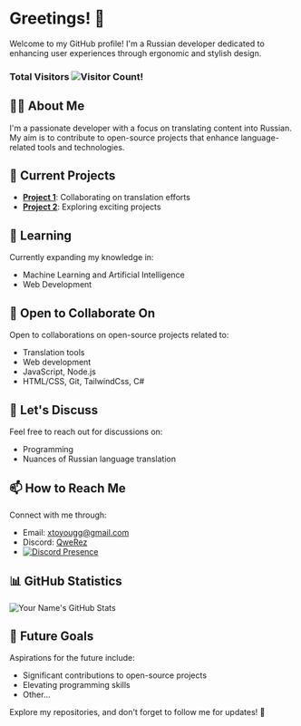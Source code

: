 # Greetings! 👋

Welcome to my GitHub profile! I'm a Russian developer dedicated to enhancing user experiences through ergonomic and stylish design.

### Total Visitors ![Visitor Count](https://profile-counter.glitch.me/qwerezon/count.svg)!

## 👨‍💻 About Me
I'm a passionate developer with a focus on translating content into Russian. My aim is to contribute to open-source projects that enhance language-related tools and technologies.

## 🔭 Current Projects
- [**Project 1**](https://github.com/Korepi/Korepi): Collaborating on translation efforts
- [**Project 2**](https://github.com/Eternal1of): Exploring exciting projects

## 🌱 Learning
Currently expanding my knowledge in:
- Machine Learning and Artificial Intelligence
- Web Development

## 👯 Open to Collaborate On
Open to collaborations on open-source projects related to:
- Translation tools
- Web development
- JavaScript, Node.js
- HTML/CSS, Git, TailwindCss, C#

## 💬 Let's Discuss
Feel free to reach out for discussions on:
- Programming
- Nuances of Russian language translation

## 📫 How to Reach Me
Connect with me through:
- Email: xtoyougg@gmail.com
- Discord: [QweRez](https://discord.com/users/607908198191726594)
- [![Discord Presence](https://lanyard.cnrad.dev/api/607908198191726594)](https://discord.com/users/607908198191726594)

## 📊 GitHub Statistics
![Your Name's GitHub Stats](https://github-readme-stats.vercel.app/api?username=qwerezon&show_icons=true&theme=tokyonight)

## 🎯 Future Goals
Aspirations for the future include:
- Significant contributions to open-source projects
- Elevating programming skills
- Other...

Explore my repositories, and don't forget to follow me for updates! 🚀
